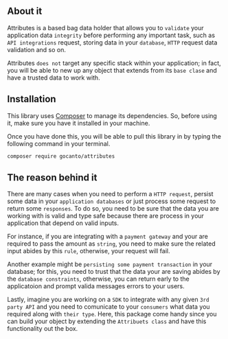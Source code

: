 ## About it

Attributes is a based bag data holder that allows you to `validate` your application data `integrity` before performing 
any important task, such as `API integrations` request, storing data in your `database`, `HTTP` request data validation
and so on. 

Attributes `does not` target any specific stack within your application; in fact, you will be able to new up any object
that extends from its `base clase` and have a trusted data to work with.

## Installation

This library uses [Composer](https://getcomposer.org) to manage its dependencies. So, before using it, make sure you
have it installed in your machine.

Once you have done this, you will be able to pull this library in by typing the following command in your terminal.

```bash
composer require gocanto/attributes
```

## The reason behind it

There are many cases when you need to perform a `HTTP request`, persist some data in your `application databases` or
just process some request to return some `responses`. To do so, you need to be sure that the data you are working with
is valid and type safe because there are process in your application that depend on valid inputs. 

For instance, if you are integrating with a `payment gateway` and your are required to pass the amount as `string`, you
need to make sure the related input abides by this `rule`, otherwise, your request will fail. 

Another example might be `persisting some payment transaction` in your database; for this, you need to trust that the
data your are saving abides by the `database constraints`, otherwise, you can return early to the applicatoion and
prompt valida messages errors to your users.

Lastly, imagine you are working on a `SDK` to integrate with any given `3rd party API` and you need to comunicate to
your `consumers` what data you required along with `their type`. Here, this package come handy since you can build your
object by extending the `Attribuets class` and have this functionality out the box.
